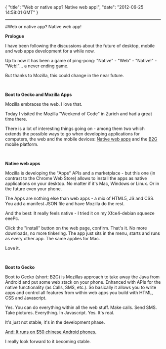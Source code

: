 {
  "title": "Web or native app? Native web app!",
  "date": "2012-06-25 14:58:01 GMT"
}

---

#Web or native app? Native web app!
<p><strong>Prologue</strong></p>&#13;
<p>I have been following the discussions about the future of desktop, mobile and web apps development for a while now.</p>&#13;
<p>Up to now it has been a game of ping-pong: "Native" - "Web" - "Native!" - "Web!"... a never ending game.</p>&#13;
<p>But thanks to Mozilla, this could change in the near future.</p>&#13;
<p><strong><br /></strong></p>&#13;
<p><strong>Boot to Gecko and Mozilla Apps</strong></p>&#13;
<p>Mozilla embraces the web. I love that.</p>&#13;
<p>Today I visited the Mozilla "Weekend of Code" in Zurich and had a great time there.</p>&#13;
<p>There is a lot of interesting things going on - among them two which extends the possible ways to go when developing applications for computers, the web and the mobile devices: <a href="https://developer.mozilla.org/en/Apps/Apps_JavaScript_API" target="_blank">Native web apps</a> and the <a href="http://www.youtube.com/watch?v=z8pQgP1WUm4&amp;feature=g-hist" target="_blank">B2G</a> mobile platform.</p>&#13;
<p><strong><br /></strong></p>&#13;
<p><strong>Native web apps</strong></p>&#13;
<p>Mozilla is developing the "Apps" APIs and a marketplace - but this one (in contrast to the Chrome Web Store) allows to install the apps as native applications on your desktop. No matter if it's Mac, Windows or Linux. Or in the future even your phone.</p>&#13;
<p>The Apps are nothing else than web apps - a mix of HTML5, JS and CSS. You add a manifest JSON file and have Mozilla do the rest.</p>&#13;
<p>And the best: It really feels native - I tried it on my Xfce4-debian squeeze eeePc.</p>&#13;
<p>Click the "install" button on the web page, confirm. That's it. No more downloads, no more tinkering. The app just sits in the menu, starts and runs as every other app. The same applies for Mac.</p>&#13;
<p>Love it.</p>&#13;
<p><strong><br /></strong></p>&#13;
<p><strong>Boot to Gecko</strong></p>&#13;
<p>Boot to Gecko (short: B2G) is Mozillas approach to take away the Java from Android and put some web stack on your phone. Enhanced with APIs for the native functionality (as Calls, SMS, etc.). So basically it allows you to write apps and control all features from within web apps you build with HTML, CSS and Javascript.</p>&#13;
<p>Yes. You can do everything within all the web stuff. Make calls. Send SMS. Take pictures. Everything. In Javascript. Yes. It's real.</p>&#13;
<p>It's just not stable, it's in the development phase.</p>&#13;
<p><a href="http://translate.google.ch/translate?hl=de&amp;sl=en&amp;u=http://www.flickr.com/photos/mozillachina/7414223608/&amp;prev=/search%3Fq%3DB2G%2B%252450%26hl%3Dde%26safe%3Doff%26biw%3D1280%26bih%3D687%26prmd%3Dimvns&amp;sa=X&amp;ei=d1HmT62mNYmT0QXUhIDsDw&amp;ved=0CEwQ7gEwAA">And: It runs on $50 chinese Android phones.</a></p>&#13;
<p>I really look forward to it becoming stable.</p> 